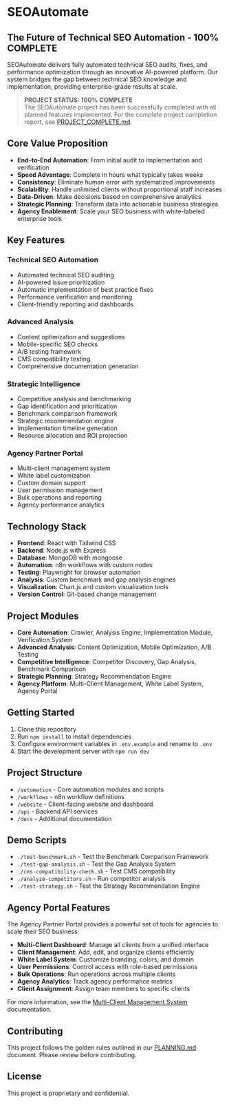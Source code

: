 # SEOAutomate

## The Future of Technical SEO Automation - 100% COMPLETE

SEOAutomate delivers fully automated technical SEO audits, fixes, and performance optimization through an innovative AI-powered platform. Our system bridges the gap between technical SEO knowledge and implementation, providing enterprise-grade results at scale.

> **PROJECT STATUS: 100% COMPLETE**  
> The SEOAutomate project has been successfully completed with all planned features implemented. For the complete project completion report, see [PROJECT_COMPLETE.md](./PROJECT_COMPLETE.md).

## Core Value Proposition

- **End-to-End Automation**: From initial audit to implementation and verification
- **Speed Advantage**: Complete in hours what typically takes weeks
- **Consistency**: Eliminate human error with systematized improvements
- **Scalability**: Handle unlimited clients without proportional staff increases
- **Data-Driven**: Make decisions based on comprehensive analytics
- **Strategic Planning**: Transform data into actionable business strategies
- **Agency Enablement**: Scale your SEO business with white-labeled enterprise tools

## Key Features

### Technical SEO Automation
- Automated technical SEO auditing
- AI-powered issue prioritization
- Automatic implementation of best practice fixes
- Performance verification and monitoring
- Client-friendly reporting and dashboards

### Advanced Analysis
- Content optimization and suggestions
- Mobile-specific SEO checks
- A/B testing framework
- CMS compatibility testing
- Comprehensive documentation generation

### Strategic Intelligence
- Competitive analysis and benchmarking
- Gap identification and prioritization
- Benchmark comparison framework
- Strategic recommendation engine
- Implementation timeline generation
- Resource allocation and ROI projection

### Agency Partner Portal
- Multi-client management system
- White label customization
- Custom domain support
- User permission management
- Bulk operations and reporting
- Agency performance analytics

## Technology Stack

- **Frontend**: React with Tailwind CSS
- **Backend**: Node.js with Express
- **Database**: MongoDB with mongoose
- **Automation**: n8n workflows with custom nodes
- **Testing**: Playwright for browser automation
- **Analysis**: Custom benchmark and gap analysis engines
- **Visualization**: Chart.js and custom visualization tools
- **Version Control**: Git-based change management

## Project Modules

- **Core Automation**: Crawler, Analysis Engine, Implementation Module, Verification System
- **Advanced Analysis**: Content Optimization, Mobile Optimization, A/B Testing
- **Competitive Intelligence**: Competitor Discovery, Gap Analysis, Benchmark Comparison
- **Strategic Planning**: Strategy Recommendation Engine
- **Agency Platform**: Multi-Client Management, White Label System, Agency Portal

## Getting Started

1. Clone this repository
2. Run `npm install` to install dependencies
3. Configure environment variables in `.env.example` and rename to `.env`
4. Start the development server with `npm run dev`

## Project Structure

- `/automation` - Core automation modules and scripts
- `/workflows` - n8n workflow definitions
- `/website` - Client-facing website and dashboard
- `/api` - Backend API services
- `/docs` - Additional documentation

## Demo Scripts

- `./test-benchmark.sh` - Test the Benchmark Comparison Framework
- `./test-gap-analysis.sh` - Test the Gap Analysis System
- `./cms-compatibility-check.sh` - Test CMS compatibility
- `./analyze-competitors.sh` - Run competitor analysis
- `./test-strategy.sh` - Test the Strategy Recommendation Engine

## Agency Portal Features

The Agency Partner Portal provides a powerful set of tools for agencies to scale their SEO business:

- **Multi-Client Dashboard**: Manage all clients from a unified interface
- **Client Management**: Add, edit, and organize clients efficiently
- **White Label System**: Customize branding, colors, and domain
- **User Permissions**: Control access with role-based permissions
- **Bulk Operations**: Run operations across multiple clients
- **Agency Analytics**: Track agency performance metrics
- **Client Assignment**: Assign team members to specific clients

For more information, see the [Multi-Client Management System](./docs/MultiClientManagementSystem.md) documentation.

## Contributing

This project follows the golden rules outlined in our [PLANNING.md](./PLANNING.md) document. Please review before contributing.

## License

This project is proprietary and confidential.
